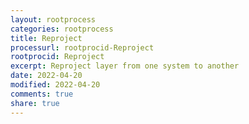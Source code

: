 ```yaml
---
layout: rootprocess
categories: rootprocess
title: Reproject
processurl: rootprocid-Reproject
rootprocid: Reproject
excerpt: Reproject layer from one system to another
date: 2022-04-20
modified: 2022-04-20
comments: true
share: true
---
```


